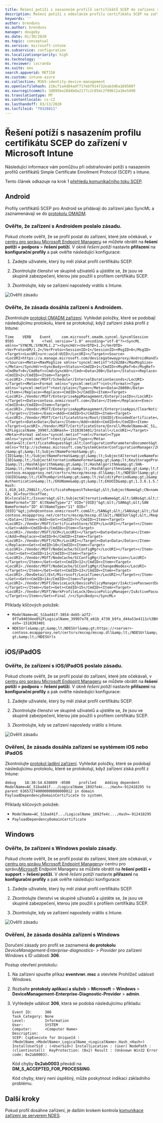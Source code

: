 ```yaml
---
title: Řešení potíží s nasazením profilů certifikátů SCEP do zařízení s Microsoft Intune | Microsoft Docs
description: Řešení potíží s odesláním profilu certifikátu SCEP na zařízení pomocí Intune
keywords: ''
author: brenduns
ms.author: brenduns
manager: dougeby
ms.date: 01/30/2020
ms.topic: conceptual
ms.service: microsoft-intune
ms.subservice: configuration
ms.localizationpriority: high
ms.technology: ''
ms.reviewer: lacranda
ms.suite: ems
search.appverid: MET150
ms.custom: intune-azure
ms.collection: M365-identity-device-management
ms.openlocfilehash: 216cf1a4d84adf717ebf914732eab3d6a169508f
ms.sourcegitcommit: 3d895be2844bda2177c2c85dc2f09612a1be5490
ms.translationtype: MT
ms.contentlocale: cs-CZ
ms.lasthandoff: 03/13/2020
ms.locfileid: "79328811"
---
```

# <a name="troubleshoot-deployment-of-a-scep-certificate-profile-to-devices-in-microsoft-intune"></a>Řešení potíží s nasazením profilu certifikátu SCEP do zařízení v Microsoft Intune

Následující informace vám pomůžou při odstraňování potíží s nasazením profilů certifikátů Simple Certificate Enrollment Protocol (SCEP) s Intune.

Tento článek odkazuje na krok 1 [přehledu komunikačního toku SCEP](troubleshoot-scep-certificate-profiles.md).


## <a name="android"></a>Android

Profily certifikátů SCEP pro Android se přidávají do zařízení jako SyncML a zaznamenávají se do [protokolu OMADM](troubleshoot-scep-certificate-profiles.md#logs-for-android-devices).

### <a name="validate-that-the-android-device-was-sent-the-policy"></a>Ověřte, že zařízení s Androidem poslalo zásadu.

Pokud chcete ověřit, že se profil poslal do zařízení, které jste očekávali, v [centru pro správu Microsoft Endpoint Manageru](https://go.microsoft.com/fwlink/?linkid=2109431) se můžete obrátit na **řešení potíží + podpora** > **řešení potíží**.  V okně *řešení potíží* nastavte **přiřazení** na **konfigurační profily** a pak ověřte následující konfigurace:

1. Zadejte uživatele, který by měl získat profil certifikátu SCEP.

2. Zkontrolujte členství ve skupině uživatelů a ujistěte se, že jsou ve skupině zabezpečení, kterou jste použili s profilem certifikátu SCEP.

3. Zkontrolujte, kdy se zařízení naposledy vrátilo s Intune.

![Ověřit zásadu](../protect/media/troubleshoot-scep-certificate-profile-deployment/validate-policy-android.png)

### <a name="validate-the-policy-reached-the-android-device"></a>Ověřte, že zásada dosáhla zařízení s Androidem.

Zkontrolujte [protokol OMADM zařízení](troubleshoot-scep-certificate-profiles.md#logs-for-android-devices). Vyhledat položky, které se podobají následujícímu protokolu, které se protokolují, když zařízení získá profil z Intune:

```
Time    VERB    Event     com.microsoft.omadm.syncml.SyncmlSession     9595        9    <?xml version="1.0" encoding="utf-8"?><SyncML xmlns="SYNCML:SYNCML1.2"><SyncHdr><VerDTD>1.2</VerDTD><VerProto>DM/1.2</VerProto><SessionID>1</SessionID><MsgID>6</MsgID><Target><LocURI>urn:uuid:UUID</LocURI></Target><Source><LocURI>https://a.manage.microsoft.com/devicegatewayproxy/AndroidHandler.ashx</LocURI></Source><Meta><MaxMsgSize xmlns="syncml:metinf">524288</MaxMsgSize></Meta></SyncHdr><SyncBody><Status><CmdID>1</CmdID><MsgRef>6</MsgRef><CmdRef>0</CmdRef><Cmd>SyncHdr</Cmd><Data>200</Data></Status><Replace><CmdID>2</CmdID><Item><Target><LocURI>./Vendor/MSFT/Scheduler/IntervalDurationSeconds</LocURI></Target><Meta><Format xmlns="syncml:metinf">int</Format><Type xmlns="syncml:metinf">text/plain</Type></Meta><Data>28800</Data></Item></Replace><Replace><CmdID>3</CmdID><Item><Target><LocURI>./Vendor/MSFT/EnterpriseAppManagement/EnterpriseIDs</LocURI></Target><Data>contoso.onmicrosoft.com</Data></Item></Replace><Exec><CmdID>4</CmdID><Item><Target><LocURI>./Vendor/MSFT/EnterpriseAppManagement/EnterpriseApps/ClearNotifications</LocURI></Target></Item></Exec><Add><CmdID>5</CmdID><Item><Target><LocURI>./Vendor/MSFT/CertificateStore/Root/{GUID}/EncodedCertificate</LocURI></Target><Data>Data</Data></Item></Add><Add><CmdID>6</CmdID><Item><Target><LocURI>./Vendor/MSFT/CertificateStore/Enroll/ModelName=AC_51…%2FLogicalName_39907…%3BHash=-1518303401/Install</LocURI></Target><Meta><Format xmlns="syncml:metinf">xml</Format><Type xmlns="syncml:metinf">text/plain</Type></Meta><Data>&lt;CertificateRequest&gt;&lt;ConfigurationParametersDocument&gt;&amp;lt;ConfigurationParameters xmlns="http://schemas.microsoft.com/SystemCenterConfigurationManager/2012/03/07/CertificateEnrollment/ConfigurationParameters"&amp;gt;&amp;lt;ExpirationThreshold&amp;gt;20&amp;lt;/ExpirationThreshold&amp;gt;&amp;lt;RetryCount&amp;gt;3&amp;lt;/RetryCount&amp;gt;&amp;lt;RetryDelay&amp;gt;1&amp;lt;/RetryDelay&amp;gt;&amp;lt;TemplateName /&amp;gt;&amp;lt;SubjectNameFormat&amp;gt;{ID}&amp;lt;/SubjectNameFormat&amp;gt;&amp;lt;SubjectAlternativeNameFormat&amp;gt;{ID}&amp;lt;/SubjectAlternativeNameFormat&amp;gt;&amp;lt;KeyStorageProviderSetting&amp;gt;0&amp;lt;/KeyStorageProviderSetting&amp;gt;&amp;lt;KeyUsage&amp;gt;32&amp;lt;/KeyUsage&amp;gt;&amp;lt;KeyLength&amp;gt;2048&amp;lt;/KeyLength&amp;gt;&amp;lt;HashAlgorithms&amp;gt;&amp;lt;HashAlgorithm&amp;gt;SHA-1&amp;lt;/HashAlgorithm&amp;gt;&amp;lt;HashAlgorithm&amp;gt;SHA-2&amp;lt;/HashAlgorithm&amp;gt;&amp;lt;/HashAlgorithms&amp;gt;&amp;lt;NDESUrls&amp;gt;&amp;lt;NDESUrl&amp;gt;https://breezeappproxy-contoso.msappproxy.net/certsrv/mscep/mscep.dll&amp;lt;/NDESUrl&amp;gt;&amp;lt;/NDESUrls&amp;gt;&amp;lt;CAThumbprint&amp;gt;{GUID}&amp;lt;/CAThumbprint&amp;gt;&amp;lt;ValidityPeriod&amp;gt;2&amp;lt;/ValidityPeriod&amp;gt;&amp;lt;ValidityPeriodUnit&amp;gt;Years&amp;lt;/ValidityPeriodUnit&amp;gt;&amp;lt;EKUMapping&amp;gt;&amp;lt;EKUMap&amp;gt;&amp;lt;EKUName&amp;gt;Client Authentication&amp;lt;/EKUName&amp;gt;&amp;lt;EKUOID&amp;gt;1.3.6.1.5.5.7.3.2&amp;lt;/EKUOID&amp;gt;&amp;lt;/EKUMap&amp;gt;&amp;lt;/EKUMapping&amp;gt;&amp;lt;/ConfigurationParameters&amp;gt;&lt;/ConfigurationParametersDocument&gt;&lt;RequestParameters&gt;&lt;CertificateRequestToken&gt;PENlcnRFbn... Hash: 1,010,143,298&lt;/CertificateRequestToken&gt;&lt;SubjectName&gt;CN=name&lt;/SubjectName&gt;&lt;Issuers&gt;CN=FourthCoffee CA; DC=fourthcoffee; DC=local&lt;/Issuers&gt;&lt;SubjectAlternativeName&gt;&lt;SANs&gt;&lt;SAN NameFormat="ID" AltNameType="2" OID="{OID}"&gt;&lt;/SAN&gt;&lt;SAN NameFormat="ID" AltNameType="11" OID="{OID}"&gt;john@contoso.onmicrosoft.com&lt;/SAN&gt;&lt;/SANs&gt;&lt;/SubjectAlternativeName&gt;&lt;NDESUrl&gt;https://breezeappproxy-contoso.msappproxy.net/certsrv/mscep/mscep.dll&lt;/NDESUrl&gt;&lt;/RequestParameters&gt;&lt;/CertificateRequest&gt;</Data></Item></Add><Get><CmdID>7</CmdID><Item><Target><LocURI>./Vendor/MSFT/CertificateStore/SCEP</LocURI></Target></Item></Get><Add><CmdID>8</CmdID><Item><Target><LocURI>./Vendor/MSFT/GCM</LocURI></Target><Data>Data</Data></Item></Add><Replace><CmdID>9</CmdID><Item><Target><LocURI>./Vendor/MSFT/GCM</LocURI></Target><Data>Data</Data></Item></Replace><Get><CmdID>10</CmdID><Item><Target><LocURI>./Vendor/MSFT/NodeCache/SCConfigMgr</LocURI></Target></Item></Get><Get><CmdID>11</CmdID><Item><Target><LocURI>./Vendor/MSFT/NodeCache/SCConfigMgr/CacheVersion</LocURI></Target></Item></Get><Get><CmdID>12</CmdID><Item><Target><LocURI>./Vendor/MSFT/NodeCache/SCConfigMgr/ChangedNodes</LocURI></Target></Item></Get><Get><CmdID>13</CmdID><Item><Target><LocURI>./DevDetail/Ext/Microsoft/LocalTime</LocURI></Target></Item></Get><Get><CmdID>14</CmdID><Item><Target><LocURI>./Vendor/MSFT/DeviceLock/DevicePolicyManager/IsActivePasswordSufficient</LocURI></Target></Item></Get><Get><CmdID>15</CmdID><Item><Target><LocURI>./Vendor/MSFT/WorkProfileLock/DevicePolicyManager/IsActivePasswordSufficient</LocURI></Target></Item></Get><Final /></SyncBody></SyncML>
```

Příklady klíčových položek:

- `ModelName=AC_51bad41f-3854-4eb5-a2f2-0f7a94034ee8%2FLogicalName_39907e78_e61b_4730_b9fa_d44a53e4111c%3BHash=-1518303401`
- `NDESUrls&amp;gt;&amp;lt;NDESUrl&amp;gt;https://<server>-contoso.msappproxy.net/certsrv/mscep/mscep.dll&amp;lt;/NDESUrl&amp;gt;&amp;lt;/NDESUrls`

## <a name="iosipados"></a>iOS/iPadOS

### <a name="validate-that-the-iosipados-device-was-sent-the-policy"></a>Ověřte, že zařízení s iOS/iPadOS poslalo zásadu.

Pokud chcete ověřit, že se profil poslal do zařízení, které jste očekávali, v [centru pro správu Microsoft Endpoint Manageru](https://go.microsoft.com/fwlink/?linkid=2109431) se můžete obrátit na **řešení potíží + podpora** > **řešení potíží**.  V okně *řešení potíží* nastavte **přiřazení** na **konfigurační profily** a pak ověřte následující konfigurace:

1. Zadejte uživatele, který by měl získat profil certifikátu SCEP.

2. Zkontrolujte členství ve skupině uživatelů a ujistěte se, že jsou ve skupině zabezpečení, kterou jste použili s profilem certifikátu SCEP.

3. Zkontrolujte, kdy se zařízení naposledy vrátilo s Intune.

![Ověřit zásadu](../protect/media/troubleshoot-scep-certificate-profile-deployment/validate-policy-ios.png)

### <a name="validate-the-policy-reached-the-ios-or-ipados-device"></a>Ověření, že zásada dosáhla zařízení se systémem iOS nebo iPadOS

Zkontrolujte [protokol ladění zařízení](troubleshoot-scep-certificate-profiles.md#logs-for-ios-and-ipados-devices). Vyhledat položky, které se podobají následujícímu protokolu, které se protokolují, když zařízení získá profil z Intune:

```
debug    18:30:54.638009 -0500    profiled    Adding dependent ModelName=AC_51bad41f.../LogicalName_1892fe4c...;Hash=-912418295 to parent 636572740000000000000012 in domain PayloadDependencyDomainCertificate to system\
```

Příklady klíčových položek:

- `ModelName=AC_51bad41f.../LogicalName_1892fe4c...;Hash=-912418295`
- `PayloadDependencyDomainCertificate`

## <a name="windows"></a>Windows

### <a name="validate-that-the-windows-device-was-sent-the-policy"></a>Ověřte, že zařízení s Windows poslalo zásady.

Pokud chcete ověřit, že se profil poslal do zařízení, které jste očekávali, v [centru pro správu Microsoft Endpoint Manageru](https://go.microsoft.com/fwlink/?linkid=2109431)v centru pro správu[Microsoft](https://go.microsoft.com/fwlink/?linkid=2109431) Endpoint Manageru se můžete obrátit na **řešení potíží + support** > **řešení potíží**.  V okně *řešení potíží* nastavte **přiřazení** na **konfigurační profily** a pak ověřte následující konfigurace:

1. Zadejte uživatele, který by měl získat profil certifikátu SCEP.

2. Zkontrolujte členství ve skupině uživatelů a ujistěte se, že jsou ve skupině zabezpečení, kterou jste použili s profilem certifikátu SCEP.

3. Zkontrolujte, kdy se zařízení naposledy vrátilo s Intune.

![Ověřit zásadu](../protect/media/troubleshoot-scep-certificate-profile-deployment/validate-policy-windows.png)

### <a name="validate-the-policy-reached-the-windows-device"></a>Ověření, že zásada dosáhla zařízení s Windows

Doručení zásady pro profil se zaznamená **do protokolu** *DeviceManagement-Enterprise-diagnostics- > Provider* pro zařízení Windows s ID události **306**. 

Postup otevření protokolu:

1. Na zařízení spusťte příkaz **eventvwr. msc** a otevřete Prohlížeč událostí Windows.

2. Rozbalte **protokoly aplikací a služeb** > **Microsoft** > **Windows** > **DeviceManagement-Enterprise-Diagnostic-Provider** > **admin**.

3. Vyhledejte událost **306**, která se podobá následujícímu příkladu:

   ```
   Event ID:      306
   Task Category: None
   Level:         Information
   User:          SYSTEM
   Computer:      <Computer Name>
   Description:
   SCEP: CspExecute for UniqueId : (ModelName_<ModelName>_LogicalName_<LogicalName>_Hash_<Hash>) InstallUserSid : (<UserSid>) InstallLocation : (user) NodePath : (clientinstall)  KeyProtection: (0x2) Result : (Unknown Win32 Error code: 0x2ab0003).
   ```

   Kód chyby **0x2ab0003** převádí na **DM_S_ACCEPTED_FOR_PROCESSING**.

   Kód chyby, který není úspěšný, může poskytnout indikaci základního problému.

## <a name="next-steps"></a>Další kroky

Pokud profil dosáhne zařízení, je dalším krokem kontrola [komunikace zařízení se serverem NDES](troubleshoot-scep-certificate-device-to-ndes.md).
